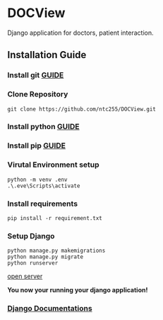 # DOCView
Django application for doctors, patient interaction.

## Installation Guide
### Install git [GUIDE](https://www.linode.com/docs/development/version-control/how-to-install-git-on-linux-mac-and-windows/)
### Clone Repository
```
git clone https://github.com/ntc255/DOCView.git
```
### Install python [GUIDE](https://realpython.com/installing-python/)
### Install pip [GUIDE](https://www.liquidweb.com/kb/install-pip-windows/)
### Virutal Environment setup
```
python -m venv .env
.\.eve\Scripts\activate
```
### Install requirements
```
pip install -r requirement.txt
```
### Setup Django
```
python manage.py makemigrations
python manage.py migrate
python runserver
```
[open server](http://127.0.0.1:8000/)


**You now your running your django application!**
### [Django Documentations](https://docs.djangoproject.com/en/3.0/) 

